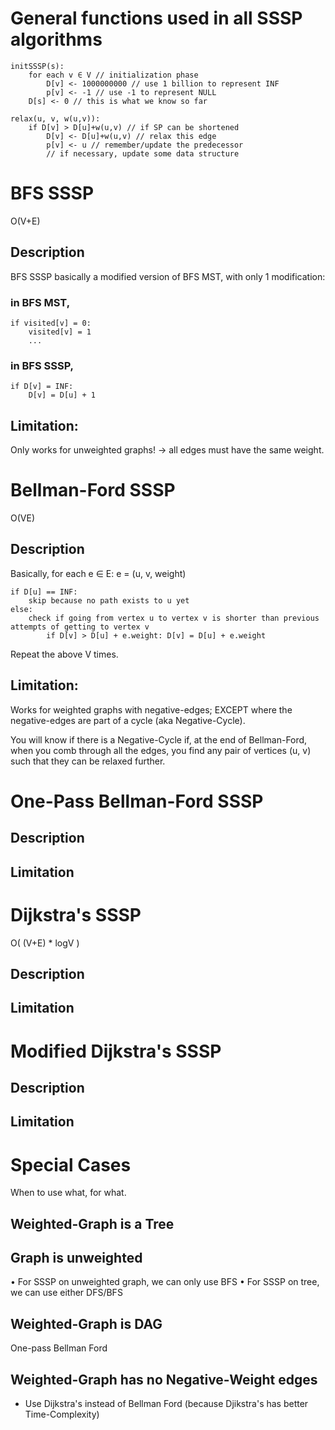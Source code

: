 # General functions used in all SSSP algorithms
```
initSSSP(s):
	for each v ∈ V // initialization phase
		D[v] <- 1000000000 // use 1 billion to represent INF
		p[v] <- -1 // use -1 to represent NULL
	D[s] <- 0 // this is what we know so far
```

```
relax(u, v, w(u,v)):
	if D[v] > D[u]+w(u,v) // if SP can be shortened
		D[v] <- D[u]+w(u,v) // relax this edge
		p[v] <- u // remember/update the predecessor 
		// if necessary, update some data structure
```

# BFS SSSP
O(V+E)

## Description
BFS SSSP basically a modified version of BFS MST, with only 1 modification:
### in BFS MST,
```
if visited[v] = 0:
	visited[v] = 1
	...
```
### in BFS SSSP,
```
if D[v] = INF:
	D[v] = D[u] + 1
```
## Limitation:
Only works for unweighted graphs! -> all edges must have the same weight.


# Bellman-Ford SSSP
O(VE)

## Description
Basically, for each e ∈ E: 
	e = (u, v, weight)

	if D[u] == INF: 
		skip because no path exists to u yet
	else:
		check if going from vertex u to vertex v is shorter than previous attempts of getting to vertex v
			if D[v] > D[u] + e.weight: D[v] = D[u] + e.weight

Repeat the above V times.

## Limitation:
Works for weighted graphs with negative-edges; EXCEPT where the negative-edges are part of a cycle (aka Negative-Cycle).

You will know if there is a Negative-Cycle if, at the end of Bellman-Ford, when you comb through all the edges, you find any pair of vertices (u, v) such that they can be relaxed further.

# One-Pass Bellman-Ford SSSP

## Description


## Limitation


# Dijkstra's SSSP
O( (V+E) * logV )


## Description


## Limitation



# Modified Dijkstra's SSSP

## Description


## Limitation





# Special Cases
When to use what, for what.

## Weighted-Graph is a Tree


## Graph is unweighted
• For SSSP on unweighted graph, we can only use BFS
• For SSSP on tree, we can use either DFS/BFS

## Weighted-Graph is DAG
One-pass Bellman Ford

## Weighted-Graph has no Negative-Weight edges
- Use Dijkstra's instead of Bellman Ford (because Djikstra's has better Time-Complexity)






